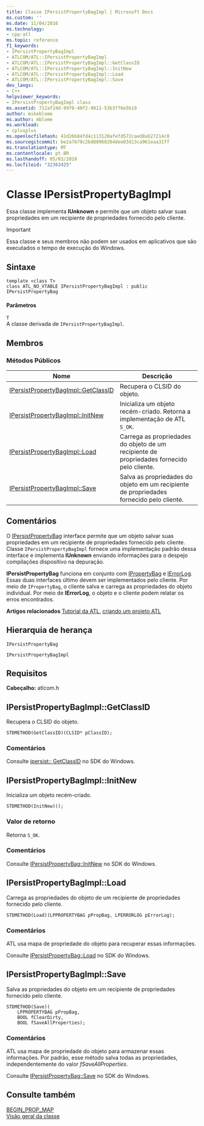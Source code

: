 ```yaml
---
title: Classe IPersistPropertyBagImpl | Microsoft Docs
ms.custom: ''
ms.date: 11/04/2016
ms.technology:
- cpp-atl
ms.topic: reference
f1_keywords:
- IPersistPropertyBagImpl
- ATLCOM/ATL::IPersistPropertyBagImpl
- ATLCOM/ATL::IPersistPropertyBagImpl::GetClassID
- ATLCOM/ATL::IPersistPropertyBagImpl::InitNew
- ATLCOM/ATL::IPersistPropertyBagImpl::Load
- ATLCOM/ATL::IPersistPropertyBagImpl::Save
dev_langs:
- C++
helpviewer_keywords:
- IPersistPropertyBagImpl class
ms.assetid: 712af24d-99f8-40f2-9811-53b3ff6e5b19
author: mikeblome
ms.author: mblome
ms.workload:
- cplusplus
ms.openlocfilehash: 41d26b84fd4c113120afefd572caed8ab27214c8
ms.sourcegitcommit: be2a7679c2bd80968204dee03d13ca961eaa31ff
ms.translationtype: MT
ms.contentlocale: pt-BR
ms.lasthandoff: 05/03/2018
ms.locfileid: "32363425"
---
```

# <a name="ipersistpropertybagimpl-class"></a>Classe IPersistPropertyBagImpl
Essa classe implementa **IUnknown** e permite que um objeto salvar suas propriedades em um recipiente de propriedades fornecido pelo cliente.  
  
> [!IMPORTANT]
>  Essa classe e seus membros não podem ser usados em aplicativos que são executados o tempo de execução do Windows.  
  
## <a name="syntax"></a>Sintaxe  
  
```
template <class T>  
class ATL_NO_VTABLE IPersistPropertyBagImpl : public IPersistPropertyBag
```  
  
#### <a name="parameters"></a>Parâmetros  
 `T`  
 A classe derivada de `IPersistPropertyBagImpl`.  
  
## <a name="members"></a>Membros  
  
### <a name="public-methods"></a>Métodos Públicos  
  
|Nome|Descrição|  
|----------|-----------------|  
|[IPersistPropertyBagImpl::GetClassID](#getclassid)|Recupera o CLSID do objeto.|  
|[IPersistPropertyBagImpl::InitNew](#initnew)|Inicializa um objeto recém-criado. Retorna a implementação de ATL `S_OK`.|  
|[IPersistPropertyBagImpl::Load](#load)|Carrega as propriedades do objeto de um recipiente de propriedades fornecido pelo cliente.|  
|[IPersistPropertyBagImpl::Save](#save)|Salva as propriedades do objeto em um recipiente de propriedades fornecido pelo cliente.|  
  
## <a name="remarks"></a>Comentários  
 O [IPersistPropertyBag](https://msdn.microsoft.com/library/aa768205.aspx) interface permite que um objeto salvar suas propriedades em um recipiente de propriedades fornecido pelo cliente. Classe `IPersistPropertyBagImpl` fornece uma implementação padrão dessa interface e implementa **IUnknown** enviando informações para o despejo compilações dispositivo na depuração.  
  
 **IPersistPropertyBag** funciona em conjunto com [IPropertyBag](https://msdn.microsoft.com/library/aa768196.aspx) e [IErrorLog](https://msdn.microsoft.com/library/aa768231.aspx). Essas duas interfaces último devem ser implementados pelo cliente. Por meio de `IPropertyBag`, o cliente salva e carrega as propriedades do objeto individual. Por meio de **IErrorLog**, o objeto e o cliente podem relatar os erros encontrados.  
  
 **Artigos relacionados** [Tutorial da ATL](../../atl/active-template-library-atl-tutorial.md), [criando um projeto ATL](../../atl/reference/creating-an-atl-project.md)  
  
## <a name="inheritance-hierarchy"></a>Hierarquia de herança  
 `IPersistPropertyBag`  
  
 `IPersistPropertyBagImpl`  
  
## <a name="requirements"></a>Requisitos  
 **Cabeçalho:** atlcom.h  
  
##  <a name="getclassid"></a>  IPersistPropertyBagImpl::GetClassID  
 Recupera o CLSID do objeto.  
  
```
STDMETHOD(GetClassID)(CLSID* pClassID);
```  
  
### <a name="remarks"></a>Comentários  
 Consulte [ipersist:: GetClassID](http://msdn.microsoft.com/library/windows/desktop/ms688664) no SDK do Windows.  
  
##  <a name="initnew"></a>  IPersistPropertyBagImpl::InitNew  
 Inicializa um objeto recém-criado.  
  
```
STDMETHOD(InitNew)();
```  
  
### <a name="return-value"></a>Valor de retorno  
 Retorna `S_OK`.  
  
### <a name="remarks"></a>Comentários  
 Consulte [IPersistPropertyBag::InitNew](https://msdn.microsoft.com/library/aa768204.aspx) no SDK do Windows.  
  
##  <a name="load"></a>  IPersistPropertyBagImpl::Load  
 Carrega as propriedades do objeto de um recipiente de propriedades fornecido pelo cliente.  
  
```
STDMETHOD(Load)(LPPROPERTYBAG pPropBag, LPERRORLOG pErrorLog);
```  
  
### <a name="remarks"></a>Comentários  
 ATL usa mapa de propriedade do objeto para recuperar essas informações.  
  
 Consulte [IPersistPropertyBag::Load](https://msdn.microsoft.com/library/aa768206.aspx) no SDK do Windows.  
  
##  <a name="save"></a>  IPersistPropertyBagImpl::Save  
 Salva as propriedades do objeto em um recipiente de propriedades fornecido pelo cliente.  
  
```
STDMETHOD(Save)(
    LPPROPERTYBAG pPropBag,
    BOOL fClearDirty,
    BOOL fSaveAllProperties);
```  
  
### <a name="remarks"></a>Comentários  
 ATL usa mapa de propriedade do objeto para armazenar essas informações. Por padrão, esse método salva todas as propriedades, independentemente do valor *fSaveAllProperties*.  
  
 Consulte [IPersistPropertyBag::Save](https://msdn.microsoft.com/library/aa768207.aspx) no SDK do Windows.  
  
## <a name="see-also"></a>Consulte também  
 [BEGIN_PROP_MAP](property-map-macros.md#begin_prop_map)   
 [Visão geral da classe](../../atl/atl-class-overview.md)
